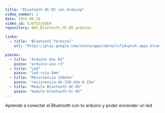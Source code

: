 ```yaml
---
title: "Bluetooth HC-05 con Arduinp"
video_number: 3
date: 2015-06-20
video_id: hJ6fE5jEQE0
repository: 003_Bluetooth_HC-05_arduino

links:
  - title: "Bluetooth Terminal"
    url: "https://play.google.com/store/apps/details?id=ptah.apps.bluetoothterminal"

piezas:
  - title: "Arduino Uno R3"
    pieza: "arduino-uno-r3"
  - title: "Led"
    pieza: "led-rojo-5mm"
  - title: "Resistencia 330ohm"
    pieza: "resistencia-de-330-ohm-0-25w"
  - title: "Modulo Bluetooth HC-05"
    pieza: "modulo-bluetooth-hc-05"
---
```


Aprende a conectar el Bluetooth con tu arduino y poder encender un led
